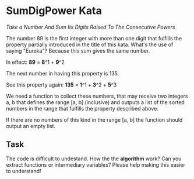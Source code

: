 
# SumDigPower Kata

_Take a Number And Sum Its Digits Raised To The Consecutive Powers_

The number 89 is the first integer with more than one digit that fulfills the property partially 
introduced in the title of this kata. What's the use of saying "Eureka"? Because this sum gives the same number.

In effect: **89** = **8**^1 + **9**^2

The next number in having this property is 135.

See this property again: **135** = **1**^1 + **3**^2 + **5**^3

We need a function to collect these numbers, that may receive two integers a, b that defines the range [a, b] 
(inclusive) and outputs a list of the sorted numbers in the range that fulfills the property described above.

If there are no numbers of this kind in the range [a, b] the function should output an empty list.

## Task
The code is difficult to undestand. How the the **algorithm** work?
Can you extract functions or intermediary variables? Please help making this easier to understand!


